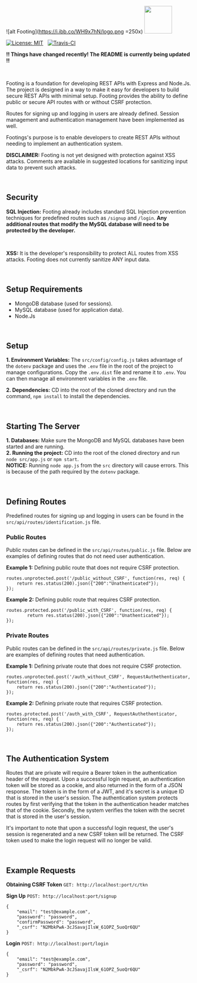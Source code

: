 
![alt Footing](https://i.ibb.co/WH9x7hN/logo.png =250x)
<img height="75" src="https://i.ibb.co/WH9x7hN/logo.png">

<a href="https://opensource.org/licenses/MIT"><img src="https://img.shields.io/badge/License-MIT-blue.svg" alt="License: MIT" target="_blank"></a>
	&nbsp;
<a href="https://travis-ci.org/arviteri/Footing"><img src="https://travis-ci.org/arviteri/Footing.svg?branch=master" alt="Travis-CI" target="_blank"></a>
	&nbsp;

**!! Things have changed recently! The README is currently being updated !!** 

<br />

Footing is a foundation for developing REST APIs with Express and Node.Js. The project is designed in a way to make it easy for developers to build secure REST APIs with minimal setup. Footing provides the ability to define public or secure API routes with or without CSRF protection. 

Routes for signing up and logging in users are already defined. Session management and authentication management have been implemented as well. 

Footings's purpose is to enable developers to create REST APIs without needing to implement an authentication system. 

**DISCLAIMER:** Footing is not yet designed with protection against XSS attacks. Comments are available in suggested locations for sanitizing input data to prevent such attacks.  

<br />

## Security 
**SQL Injection:** Footing already includes standard SQL Injection prevention techniques for predefined routes such as `/signup` and `/login`. __Any additional routes that modify the MySQL database will need to be protected by the developer.__ 

<br/>

**XSS:** It is the developer's responsibility to protect ALL routes from XSS attacks. Footing does not currently sanitize ANY input data.


<br />

## Setup Requirements
  - MongoDB database (used for sessions).
  - MySQL database (used for application data).
  - Node.Js

<br />

## Setup
**1. Environment Variables:** The `src/config/config.js` takes advantage of the `dotenv` package and uses the `.env` file in the root of the project to manage configurations. Copy the `.env.dist` file and rename it to `.env`. You can then manage all environment variables in the `.env` file.

**2. Dependencies:** CD into the root of the cloned directory and run the command, `npm install` to install the dependencies.

<br />

## Starting The Server
**1. Databases:** Make sure the MongoDB and MySQL databases have been started and are running.  
**2. Running the project:** CD into the root of the cloned directory and run `node src/app.js` or `npm start`.    
**NOTICE:** Running `node app.js` from the `src` directory will cause errors. This is because of the path required by the `dotenv` package.

<br />

## Defining Routes

Predefined routes for signing up and logging in users can be found in the `src/api/routes/identification.js` file.  

### Public Routes
Public routes can be defined in the `src/api/routes/public.js` file. Below are examples of defining routes that do not need user authentication.

**Example 1:** Defining public route that does not require CSRF protection.
~~~
routes.unprotected.post('/public_without_CSRF', function(res, req) {
    return res.status(200).json({"200":"Unathenticated"});
});
~~~
**Example 2:** Defining public route that requires CSRF protection.
~~~
routes.protected.post('/public_with_CSRF', function(res, req) {
		return res.status(200).json({"200":"Unathenticated"});
});
~~~

### Private Routes
Public routes can be defined in the `src/api/routes/private.js` file. Below are examples of defining routes that need authentication.

**Example 1:** Defining private route that does not require CSRF protection.
~~~
routes.unprotected.post('/auth_without_CSRF', RequestAuthethenticator, function(res, req) {
    return res.status(200).json({"200":"Authenticated"});
});
~~~
**Example 2:** Defining private route that requires CSRF protection.
~~~
routes.protected.post('/auth_with_CSRF', RequestAuthethenticator, function(res, req) {
    return res.status(200).json({"200":"Authenticated"});
});
~~~

<br />

## The Authentication System
Routes that are private will require a Bearer token in the authentication header of the request. Upon a successful login request, an authentication token will be stored as a cookie, and also returned in the form of a JSON response. The token is in the form of a JWT, and it's secret is a unique ID that is stored in the user's session. The authentication system protects routes by first verifying that the token in the authentication header matches that of the cookie. Secondly, the system verifies the token with the secret that is stored in the user's session.

It's important to note that upon a successful login request, the user's session is regenerated and a new CSRF token will be returned. The CSRF token used to make the login request will no longer be valid.

<br />

## Example Requests
**Obtaining CSRF Token**
`GET: http://localhost:port/c/tkn`

**Sign Up**
`POST: http://localhost:port/signup`
~~~
{
	"email": "test@example.com",
	"password": "password",
	"confirmPassword": "password",
	"_csrf": "N2MbkPwA-3cJSavajIlsW_61OPZ_5uoQr6QU"
}
~~~
**Login**
`POST: http://localhost:port/login`
~~~
{
	"email": "test@example.com",
	"password": "password",
	"_csrf": "N2MbkPwA-3cJSavajIlsW_61OPZ_5uoQr6QU"
}
~~~
